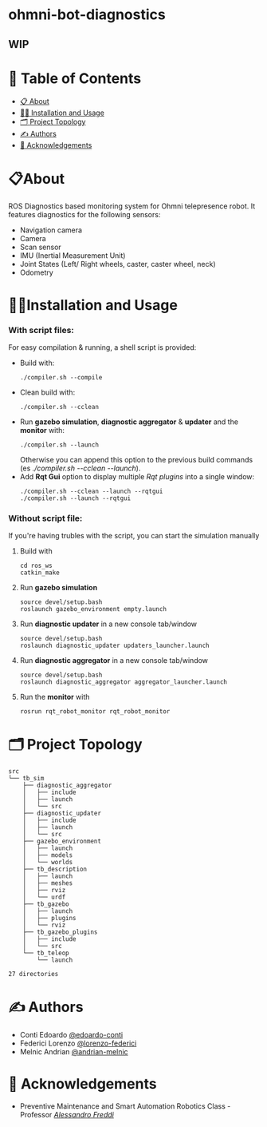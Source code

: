 # ohmni-bot-diagnostics

## WIP

# 📝 Table of Contents
- [📋 About ](#about-)
- [👩‍💻 Installation and Usage ](#installation-and-usage-)
- [🗂 Project Topology ](#-project-topology-)
- [✍️ Authors ](#️-authors-)
- [🎉 Acknowledgements ](#-acknowledgements-)

# 📋About <a name = "about"></a>

ROS Diagnostics based monitoring system for Ohmni telepresence robot. It features
diagnostics for the following sensors:
- Navigation camera
- Camera
- Scan sensor
- IMU (Inertial Measurement Unit)
- Joint States (Left/ Right wheels, caster, caster wheel, neck)
- Odometry 


# 👩‍💻Installation and Usage <a name="ins-usage"></a>

### With script files:
For easy compilation & running, a shell script is provided:

- Build with:
    ```
    ./compiler.sh --compile
    ```
- Clean build with: 
    ```
    ./compiler.sh --cclean
    ```
- Run **gazebo simulation**, **diagnostic aggregator** & **updater** and the **monitor** with: 
    ```
    ./compiler.sh --launch
    ```
    Otherwise you can append this option to the previous build commands (es *./compiler.sh --cclean --launch*).
- Add **Rqt Gui** option to display multiple *Rqt plugins* into a single window:
    ```
    ./compiler.sh --cclean --launch --rqtgui
    ./compiler.sh --launch --rqtgui
    ```
### Without script file:
If you're having trubles with the script, you can start the simulation manually

1. Build with
    ```
    cd ros_ws
    catkin_make
    ```
2. Run **gazebo simulation**
    ```
    source devel/setup.bash
    roslaunch gazebo_environment empty.launch
    ```
3. Run **diagnostic updater** in a new console tab/window
    ```
    source devel/setup.bash
    roslaunch diagnostic_updater updaters_launcher.launch 
    ```
4. Run **diagnostic aggregator** in a new console tab/window
    ```
    source devel/setup.bash
    roslaunch diagnostic_aggregator aggregator_launcher.launch
    ```
5. Run the **monitor** with
    ```
    rosrun rqt_robot_monitor rqt_robot_monitor 
    ```

# 🗂 Project Topology <a name="project-topology"></a>
```
src
└── tb_sim
    ├── diagnostic_aggregator
    │   ├── include
    │   ├── launch
    │   └── src
    ├── diagnostic_updater
    │   ├── include
    │   ├── launch
    │   └── src
    ├── gazebo_environment
    │   ├── launch
    │   ├── models
    │   └── worlds
    ├── tb_description
    │   ├── launch
    │   ├── meshes
    │   ├── rviz
    │   └── urdf
    ├── tb_gazebo
    │   ├── launch
    │   ├── plugins
    │   └── rviz
    ├── tb_gazebo_plugins
    │   ├── include
    │   └── src
    └── tb_teleop
        └── launch

27 directories

```

# ✍️ Authors <a name = "authors"></a>
- Conti Edoardo [@edoardo-conti](https://github.com/edoardo-conti)
- Federici Lorenzo [@lorenzo-federici](https://github.com/lorenzo-federici)
- Melnic Andrian [@andrian-melnic](https://github.com/andrian-melnic)

# 🎉 Acknowledgements <a name = "acknowledgement"></a>
- Preventive Maintenance and Smart Automation Robotics Class - Professor <a href="https://www.univpm.it/Entra/Docenti_1/Ingegneria_1/docname/idsel/767/docname/ALESSANDRO%20FREDDI"> <i>Alessandro Freddi</i></a>
